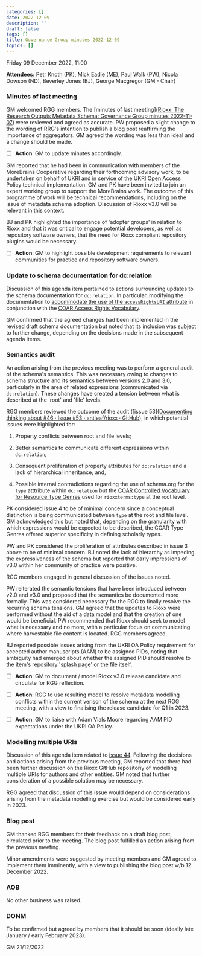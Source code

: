 ```yaml
---
categories: []
date: 2022-12-09
description: ""
draft: false
tags: []
title: Governance Group minutes 2022-12-09
topics: []
---
```


Friday 09 December 2022, 11:00

**Attendees:** Petr Knoth (PK), Mick Eadie (ME), Paul Walk (PW), Nicola Dowson (ND), Beverley Jones (BJ), George Macgregor (GM - Chair)

### Minutes of last meeting

GM welcomed RGG members. The [minutes of last meeting]([Rioxx: The Research Outputs Metadata Schema: Governance Group minutes 2022-11-07](https://www.rioxx.net/governance/minutes/2022-11-07/)) were reviewed and agreed as accurate. PW proposed a slight change to the wording of RRG's intention to publish a blog post reaffirming the importance of aggregators. GM agreed the wording was less than ideal and a change should be made.

- [ ] **Action**: GM to update minutes accordingly. 

GM reported that he had been in communication with members of the MoreBrains Cooperative regarding their forthcoming advisory work, to be undertaken on behalf of UKRI and in service of the UKRI Open Access Policy technical implementation. GM and PK have been invited to join an expert working group to support the MoreBrains work. The outcome of this programme of work will be technical recommendations, including on the issue of metadata schema adoption. Discussion of Rioxx v3.0 will be relevant in this context.

BJ and PK highlighted the importance of 'adopter groups' in relation to Rioxx and that it was critical to engage potential developers, as well as repository software owners, that the need for Rioxx compliant repository plugins would be necessary.

- [ ] **Action**: GM to highlight possible development requirements to relevant communities for practice and repository software owners.

### Update to schema documentation for dc:relation

Discussion of this agenda item pertained to actions surrounding updates to the schema documentation for `dc:relation`. In particular, modifying the documentation to [accommodate the use of the `accessRightsURI` attribute](https://github.com/antleaf/rioxx/blob/4c6ec6fbc5396919aa44d94e24da7f00178a6fe8/webroot/content/profiles/v3-0-rc-2/dc_relation.md) in conjunction with the [COAR Access Rights Vocabulary](https://vocabularies.coar-repositories.org/access_rights/).

GM confirmed that the agreed changes had been implemented in the revised draft schema documentation but noted that its inclusion was subject to further change, depending on the decisions made in the subsequent agenda items.

### Semantics audit

An action arising from the previous meeting was to perform a general audit of the schema's semantics. This was necessary owing to changes to schema structure and its semantics between versions 2.0 and 3.0, particularly in the area of related expressions (communicated via `dc:relation`). These changes have created a tension between what is described at the 'root' and 'file' levels.

RGG members reviewed the outcome of the audit ([issue 53]([Documenting thinking about #46 · Issue #53 · antleaf/rioxx · GitHub](https://github.com/antleaf/rioxx/issues/53)), in which potential issues were highlighted for:

1. Property conflicts between root and file levels;

2. Better semantics to communicate different expressions within `dc:relation`;

3. Consequent proliferation of property attributes for `dc:relation` and a lack of hierarchical inheritance; and,

4. Possible internal contradictions regarding the use of schema.org for the `type` atttribute within `dc:relation` but the [COAR Controlled Vocabulary for Resource Type Genres](http://vocabularies.coar-repositories.org/documentation/resource_types/) used for `rioxxterms:type` at the root level.  

PK considered issue 4 to be of minimal concern since a conceptual distinction is being communicated between `type` at the root and file level. GM acknowledged this but noted that, depending on the granularity with which expressions would be expected to be described, the COAR Type Genres offered superior specificity in defining scholarly types.

PW and PK considered the proliferation of attributes described in issue 3 above to be of minimal concern. BJ noted the lack of hierarchy as impeding the expressiveness of the schema but reported that early impressions of v3.0 within her community of practice were positive.

RGG members engaged in general discussion of the issues noted.

PW reiterated the semantic tensions that have been introduced between v2.0 and v3.0 and proposed that the semantics be documented more formally. This was considered necessary for the RGG to finally resolve the recurring schema tensions. GM agreed that the updates to Rioxx were performed without the aid of a data model and that the creation of one would be beneficial. PW recommended that Rioxx should seek to model what is necessary and no more, with a particular focus on communicating where harvestable file content is located. RGG members agreed.

BJ reported possible issues arising from the UKRI OA Policy requirement for accepted author manuscripts (AAM) to be assigned PIDs, noting that ambiguity had emerged about whether the assigned PID should resolve to the item's repository 'splash page' or the file itself.

- [ ] **Action**: GM to document / model Rioxx v3.0 release candidate and circulate for RGG reflection. 

- [ ] **Action**: RGG to use resulting model to resolve metadata modelling conflicts within the current verison of the schema at the next RGG meeting, with a view to finalising the release candidate for Q1 in 2023.

- [ ] **Action**: GM to liaise with Adam Vials Moore regarding AAM PID expectations under the UKRI OA Policy.

### Modelling multiple URIs

Discussion of this agenda item related to [issue 44](https://github.com/antleaf/rioxx/issues/44). Following the decisions and actions arising from the previous meeting, GM reported that there had been further discussion  on the Rioxx GitHub repositoriy of modelling multiple URIs for authors and other entities. GM noted that further consideration of a possible solution may be necessary. 

RGG agreed that discussion of this issue would depend on considerations arising from the metadata modelling exercise but would be considered early in 2023.

### Blog post

GM thanked RGG members for their feedback on a draft blog post, circulated prior to the meeting. The blog post fulfilled an action arising from the previous meeting.

Minor amendments were suggested by meeting members and GM agreed to implement them imminently, with a view to publishing the blog post w/b 12 December 2022.

### AOB

No other business was raised.

### DONM

To be confirmed but agreed by members that it should be soon (ideally late January / early February 2023).

GM 21/12/2022
